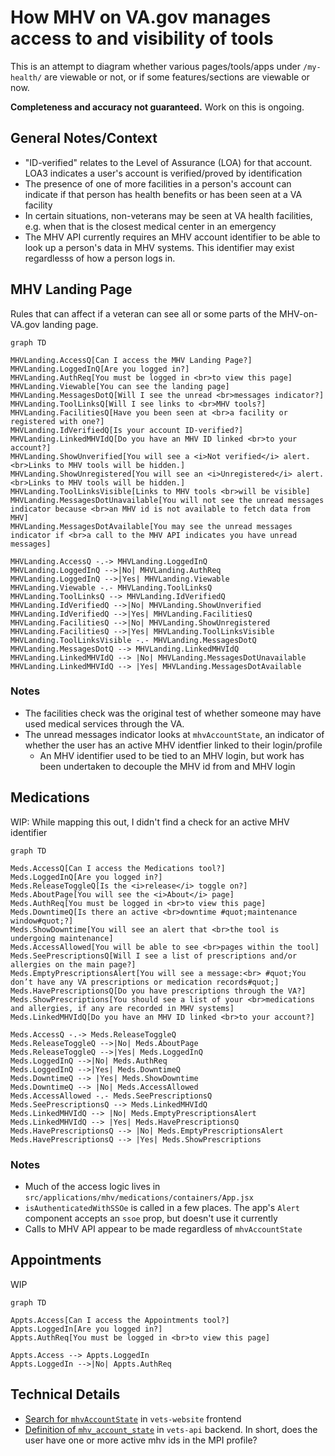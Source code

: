 # How MHV on VA.gov manages access to and visibility of tools

This is an attempt to diagram whether various pages/tools/apps under `/my-health/` are viewable or not, or if some features/sections are viewable or now.

**Completeness and accuracy not guaranteed.** Work on this is ongoing.

## General Notes/Context

- "ID-verified" relates to the Level of Assurance (LOA) for that account. LOA3 indicates a user's account is verified/proved by identification
- The presence of one of more facilities in a person's account can indicate if that person has health benefits or has been seen at a VA facility
- In certain situations, non-veterans may be seen at VA health facilities, e.g. when that is the closest medical center in an emergency
- The MHV API currently requires an MHV account identifier to be able to look up a person's data in MHV systems. This identifier may exist regardlesss of how a person logs in.

## MHV Landing Page

Rules that can affect if a veteran can see all or some parts of the MHV-on-VA.gov landing page.

```mermaid
graph TD

MHVLanding.AccessQ[Can I access the MHV Landing Page?]
MHVLanding.LoggedInQ[Are you logged in?]
MHVLanding.AuthReq[You must be logged in <br>to view this page]
MHVLanding.Viewable[You can see the landing page]
MHVLanding.MessagesDotQ[Will I see the unread <br>messages indicator?]
MHVLanding.ToolLinksQ[Will I see links to <br>MHV tools?]
MHVLanding.FacilitiesQ[Have you been seen at <br>a facility or registered with one?]
MHVLanding.IdVerifiedQ[Is your account ID-verified?]
MHVLanding.LinkedMHVIdQ[Do you have an MHV ID linked <br>to your account?]
MHVLanding.ShowUnverified[You will see a <i>Not verified</i> alert. <br>Links to MHV tools will be hidden.]
MHVLanding.ShowUnregistered[You will see an <i>Unregistered</i> alert. <br>Links to MHV tools will be hidden.]
MHVLanding.ToolLinksVisible[Links to MHV tools <br>will be visible]
MHVLanding.MessagesDotUnavailable[You will not see the unread messages indicator because <br>an MHV id is not available to fetch data from MHV]
MHVLanding.MessagesDotAvailable[You may see the unread messages indicator if <br>a call to the MHV API indicates you have unread messages]

MHVLanding.AccessQ -.-> MHVLanding.LoggedInQ
MHVLanding.LoggedInQ -->|No| MHVLanding.AuthReq
MHVLanding.LoggedInQ -->|Yes| MHVLanding.Viewable
MHVLanding.Viewable -.- MHVLanding.ToolLinksQ
MHVLanding.ToolLinksQ --> MHVLanding.IdVerifiedQ
MHVLanding.IdVerifiedQ -->|No| MHVLanding.ShowUnverified
MHVLanding.IdVerifiedQ -->|Yes| MHVLanding.FacilitiesQ
MHVLanding.FacilitiesQ -->|No| MHVLanding.ShowUnregistered
MHVLanding.FacilitiesQ -->|Yes| MHVLanding.ToolLinksVisible
MHVLanding.ToolLinksVisible -.- MHVLanding.MessagesDotQ
MHVLanding.MessagesDotQ --> MHVLanding.LinkedMHVIdQ
MHVLanding.LinkedMHVIdQ --> |No| MHVLanding.MessagesDotUnavailable
MHVLanding.LinkedMHVIdQ --> |Yes| MHVLanding.MessagesDotAvailable
```

### Notes

- The facilities check was the original test of whether someone may have used medical services through the VA.
- The unread messages indicator looks at `mhvAccountState`, an indicator of whether the user has an active MHV identfier linked to their login/profile
  - An MHV identifier used to be tied to an MHV login, but work has been undertaken to decouple the MHV id from and MHV login

## Medications

WIP: While mapping this out, I didn't find a check for an active MHV identifier

```mermaid
graph TD

Meds.AccessQ[Can I access the Medications tool?]
Meds.LoggedInQ[Are you logged in?]
Meds.ReleaseToggleQ[Is the <i>release</i> toggle on?]
Meds.AboutPage[You will see the <i>About</i> page]
Meds.AuthReq[You must be logged in <br>to view this page]
Meds.DowntimeQ[Is there an active <br>downtime #quot;maintenance window#quot;?]
Meds.ShowDowntime[You will see an alert that <br>the tool is undergoing maintenance]
Meds.AccessAllowed[You will be able to see <br>pages within the tool]
Meds.SeePrescriptionsQ[Will I see a list of prescriptions and/or allergies on the main page?]
Meds.EmptyPrescriptionsAlert[You will see a message:<br> #quot;You don’t have any VA prescriptions or medication records#quot;]
Meds.HavePrescriptionsQ[Do you have prescriptions through the VA?]
Meds.ShowPrescriptions[You should see a list of your <br>medications and allergies, if any are recorded in MHV systems]
Meds.LinkedMHVIdQ[Do you have an MHV ID linked <br>to your account?]

Meds.AccessQ -.-> Meds.ReleaseToggleQ
Meds.ReleaseToggleQ -->|No| Meds.AboutPage
Meds.ReleaseToggleQ -->|Yes| Meds.LoggedInQ 
Meds.LoggedInQ -->|No| Meds.AuthReq
Meds.LoggedInQ -->|Yes| Meds.DowntimeQ
Meds.DowntimeQ --> |Yes| Meds.ShowDowntime
Meds.DowntimeQ --> |No| Meds.AccessAllowed
Meds.AccessAllowed -.- Meds.SeePrescriptionsQ
Meds.SeePrescriptionsQ --> Meds.LinkedMHVIdQ
Meds.LinkedMHVIdQ --> |No| Meds.EmptyPrescriptionsAlert
Meds.LinkedMHVIdQ --> |Yes| Meds.HavePrescriptionsQ
Meds.HavePrescriptionsQ --> |No| Meds.EmptyPrescriptionsAlert
Meds.HavePrescriptionsQ --> |Yes| Meds.ShowPrescriptions
```

### Notes 

- Much of the access logic lives in `src/applications/mhv/medications/containers/App.jsx`
- `isAuthenticatedWithSSOe` is called in a few places. The app's `Alert` component accepts an `ssoe` prop, but doesn't use it currently
- Calls to MHV API appear to be made regardless of `mhvAccountState`
    
## Appointments

WIP

```mermaid
graph TD

Appts.Access[Can I access the Appointments tool?]
Appts.LoggedIn[Are you logged in?]
Appts.AuthReq[You must be logged in <br>to view this page]

Appts.Access --> Appts.LoggedIn
Appts.LoggedIn -->|No| Appts.AuthReq
```

## Technical Details

- [Search for `mhvAccountState`](https://github.com/search?q=repo%3Adepartment-of-veterans-affairs%2Fvets-website%20mhvAccountState&type=code) in `vets-website` frontend
- [Definition of `mhv_account_state`](https://github.com/department-of-veterans-affairs/vets-api/blob/ccafd3850e16a303874b0159150622fdbd5cff18/app/models/user.rb#L245-L251) in `vets-api` backend. In short, does the user have one or more active mhv ids in the MPI profile?
